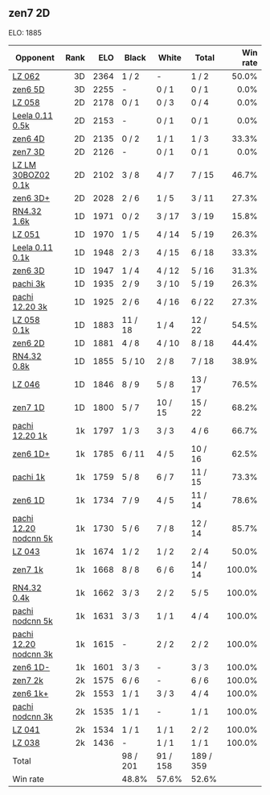 ## zen7 2D ##

ELO: 1885

Opponent | Rank | ELO | Black | White | Total | Win rate
---------|-----:|----:|-------|-------|-------|-------:
[LZ 062](LZ%20062.md) | 3D | 2364 | 1 / 2 | - | 1 / 2 | 50.0%
[zen6 5D](zen6%205D.md) | 3D | 2255 | - | 0 / 1 | 0 / 1 | 0.0%
[LZ 058](LZ%20058.md) | 2D | 2178 | 0 / 1 | 0 / 3 | 0 / 4 | 0.0%
[Leela 0.11 0.5k](Leela%200.11%200.5k.md) | 2D | 2153 | - | 0 / 1 | 0 / 1 | 0.0%
[zen6 4D](zen6%204D.md) | 2D | 2135 | 0 / 2 | 1 / 1 | 1 / 3 | 33.3%
[zen7 3D](zen7%203D.md) | 2D | 2126 | - | 0 / 1 | 0 / 1 | 0.0%
[LZ LM 30BOZ02 0.1k](LZ%20LM%2030BOZ02%200.1k.md) | 2D | 2102 | 3 / 8 | 4 / 7 | 7 / 15 | 46.7%
[zen6 3D+](zen6%203D+.md) | 2D | 2028 | 2 / 6 | 1 / 5 | 3 / 11 | 27.3%
[RN4.32 1.6k](RN4.32%201.6k.md) | 1D | 1971 | 0 / 2 | 3 / 17 | 3 / 19 | 15.8%
[LZ 051](LZ%20051.md) | 1D | 1970 | 1 / 5 | 4 / 14 | 5 / 19 | 26.3%
[Leela 0.11 0.1k](Leela%200.11%200.1k.md) | 1D | 1948 | 2 / 3 | 4 / 15 | 6 / 18 | 33.3%
[zen6 3D](zen6%203D.md) | 1D | 1947 | 1 / 4 | 4 / 12 | 5 / 16 | 31.3%
[pachi 3k](pachi%203k.md) | 1D | 1935 | 2 / 9 | 3 / 10 | 5 / 19 | 26.3%
[pachi 12.20 3k](pachi%2012.20%203k.md) | 1D | 1925 | 2 / 6 | 4 / 16 | 6 / 22 | 27.3%
[LZ 058 0.1k](LZ%20058%200.1k.md) | 1D | 1883 | 11 / 18 | 1 / 4 | 12 / 22 | 54.5%
[zen6 2D](zen6%202D.md) | 1D | 1881 | 4 / 8 | 4 / 10 | 8 / 18 | 44.4%
[RN4.32 0.8k](RN4.32%200.8k.md) | 1D | 1855 | 5 / 10 | 2 / 8 | 7 / 18 | 38.9%
[LZ 046](LZ%20046.md) | 1D | 1846 | 8 / 9 | 5 / 8 | 13 / 17 | 76.5%
[zen7 1D](zen7%201D.md) | 1D | 1800 | 5 / 7 | 10 / 15 | 15 / 22 | 68.2%
[pachi 12.20 1k](pachi%2012.20%201k.md) | 1k | 1797 | 1 / 3 | 3 / 3 | 4 / 6 | 66.7%
[zen6 1D+](zen6%201D+.md) | 1k | 1785 | 6 / 11 | 4 / 5 | 10 / 16 | 62.5%
[pachi 1k](pachi%201k.md) | 1k | 1759 | 5 / 8 | 6 / 7 | 11 / 15 | 73.3%
[zen6 1D](zen6%201D.md) | 1k | 1734 | 7 / 9 | 4 / 5 | 11 / 14 | 78.6%
[pachi 12.20 nodcnn 5k](pachi%2012.20%20nodcnn%205k.md) | 1k | 1730 | 5 / 6 | 7 / 8 | 12 / 14 | 85.7%
[LZ 043](LZ%20043.md) | 1k | 1674 | 1 / 2 | 1 / 2 | 2 / 4 | 50.0%
[zen7 1k](zen7%201k.md) | 1k | 1668 | 8 / 8 | 6 / 6 | 14 / 14 | 100.0%
[RN4.32 0.4k](RN4.32%200.4k.md) | 1k | 1662 | 3 / 3 | 2 / 2 | 5 / 5 | 100.0%
[pachi nodcnn 5k](pachi%20nodcnn%205k.md) | 1k | 1631 | 3 / 3 | 1 / 1 | 4 / 4 | 100.0%
[pachi 12.20 nodcnn 3k](pachi%2012.20%20nodcnn%203k.md) | 1k | 1615 | - | 2 / 2 | 2 / 2 | 100.0%
[zen6 1D-](zen6%201D-.md) | 1k | 1601 | 3 / 3 | - | 3 / 3 | 100.0%
[zen7 2k](zen7%202k.md) | 2k | 1575 | 6 / 6 | - | 6 / 6 | 100.0%
[zen6 1k+](zen6%201k+.md) | 2k | 1553 | 1 / 1 | 3 / 3 | 4 / 4 | 100.0%
[pachi nodcnn 3k](pachi%20nodcnn%203k.md) | 2k | 1535 | 1 / 1 | - | 1 / 1 | 100.0%
[LZ 041](LZ%20041.md) | 2k | 1534 | 1 / 1 | 1 / 1 | 2 / 2 | 100.0%
[LZ 038](LZ%20038.md) | 2k | 1436 | - | 1 / 1 | 1 / 1 | 100.0%
Total | | | 98 / 201 | 91 / 158 | 189 / 359 | 
Win rate| | | 48.8% | 57.6% | 52.6% | 
